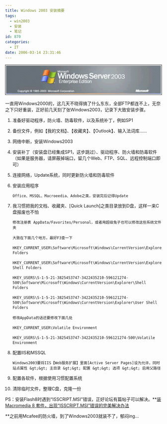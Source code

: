 ```yaml
---
title: Windows 2003 安装摘要
tags:
  - win2003
  - 安装
  - 笔记
id: 870
categories:
  - IT
date: 2006-03-14 23:31:46
---
```


![](/images/2006/03/14_2006-3-315853782_12716.gif)

一直用Windows2000的，这几天不晓得搞了什么东东，全部FTP都连不上，无奈之下只好重装，正好前几天刻了张Windows2003，记录下大致安装步骤。

1.  准备好驱动程序，防火墙、防毒软件，以及系统补丁，例如SP1
2.  备份文件，例如【我的文档】、【收藏夹】、【Outlook】、输入法词库&hellip;&hellip;
3.  网络中断，安装Windows2003
4.  安装补丁（安装盘已经集成SP1，这步跳过）、驱动程序、防火墙和防毒软件（如果是服务器，请屏蔽掉端口，留几个Web、FTP、SQL、远程控制端口即可）
5.  连接网络，Update系统，同时更新防火墙和防毒软件
6.  安装应用程序

        Office、MSSQL、Macroeedia、Adobe之类，安装完后记得Update
7.  我习惯把我的文档、收藏夹、[Quick Launch]之类目录放到D盘，这样一来C盘报废也不怕

        修改注册表 AppData/Favorites/Personal，或者用超级兔子也可以修改这些系统文件夹

        大致在下面几个地方，最好F3查一下

        HKEY_CURRENT_USER\Software\Microsoft\Windows\CurrentVersion\Explorer\Shell Folders

        HKEY_CURRENT_USER\Software\Microsoft\Windows\CurrentVersion\Explorer\User Shell Folders

        HKEY_USERS\S-1-5-21-3825453747-3422435210-596121274-500\Software\Microsoft\Windows\CurrentVersion\Explorer\Shell Folders

        HKEY_USERS\S-1-5-21-3825453747-3422435210-596121274-500\Software\Microsoft\Windows\CurrentVersion\Explorer\User Shell Folders

        修改AppData的话还要修改下面几处

        HKEY_CURRENT_USER\Volatile Environment

        HKEY_USERS\S-1-5-21-3825453747-3422435210-596121274-500\Volatile Environment
8.  配置IIS和MSSQL

        Windows2003要将IIS【Web服务扩展】里面[Active Server Pages]设为允许，同时站点属性 &gt;&gt; 主目录 &gt;&gt; 配置 &gt;&gt; 选项 &gt;&gt; 启用父路径
9.  配置各软件，根据使用习惯配置系统
10.  清除临时文件，整理C盘，克隆一份

PS：安装Flash8时遇到&ldquo;ISSCRIPT.MSI&rdquo;错误，正好论坛有篇帖子可以解决。<span style="line-height: 15pt;">**[装Macromedia 8 套件，出现&ldquo;ISSCRIPT.MSI&rdquo;错误的完美解决办法](/bbs/a/a.asp?BoardID=350&amp;ID=11033&amp;q=1&amp;r=453)

**</span><span style="line-height: 15pt;">之前用Mcafee的防火墙，到了Windows2003就装不了，郁闷ing...</span>